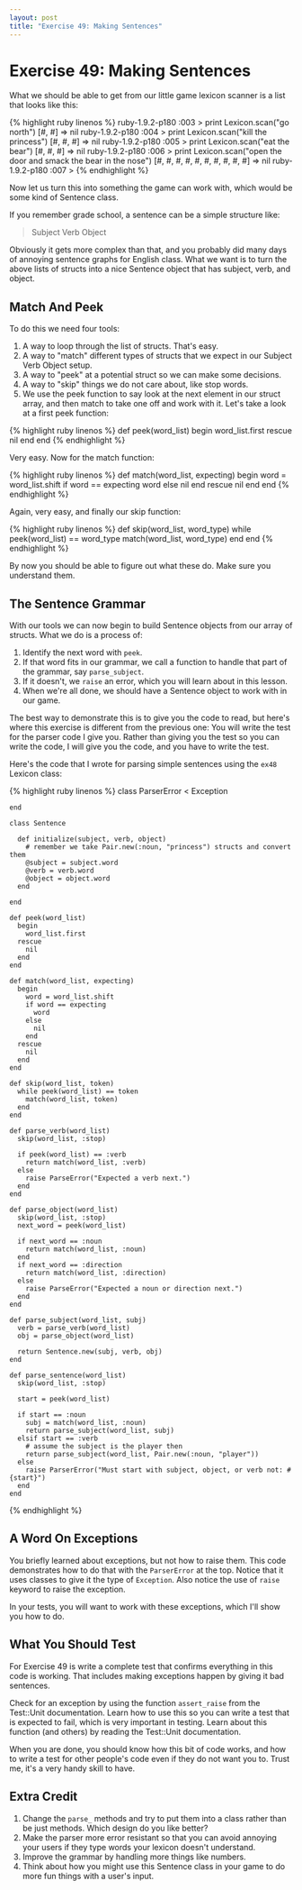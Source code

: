 ```yaml
---
layout: post
title: "Exercise 49: Making Sentences"
---
```

# Exercise 49: Making Sentences
What we should be able to get from our little game lexicon scanner is a list that looks like this:

{% highlight ruby linenos %}
    ruby-1.9.2-p180 :003 > print Lexicon.scan("go north")
    [#<struct Lexicon::Pair token=:verb, word="go">, #<struct Lexicon::Pair token=:direction, word="north">] => nil 
    ruby-1.9.2-p180 :004 > print Lexicon.scan("kill the princess")
    [#<struct Lexicon::Pair token=:verb, word="kill">, #<struct Lexicon::Pair token=:stop, word="the">, #<struct Lexicon::Pair token=:noun, word="princess">] => nil
    ruby-1.9.2-p180 :005 > print Lexicon.scan("eat the bear")
    [#<struct Lexicon::Pair token=:verb, word="eat">, #<struct Lexicon::Pair token=:stop, word="the">, #<struct Lexicon::Pair token=:noun, word="bear">] => nil 
    ruby-1.9.2-p180 :006 > print Lexicon.scan("open the door and smack the bear in the nose")
    [#<struct Lexicon::Pair token=:error, word="open">, #<struct Lexicon::Pair token=:stop, word="the">, #<struct Lexicon::Pair token=:noun, word="door">, #<struct Lexicon::Pair token=:error, word="and">, #<struct Lexicon::Pair token=:error, word="smack">, #<struct Lexicon::Pair token=:stop, word="the">, #<struct Lexicon::Pair token=:noun, word="bear">, #<struct Lexicon::Pair token=:stop, word="in">, #<struct Lexicon::Pair token=:stop, word="the">, #<struct Lexicon::Pair token=:error, word="nose">] => nil 
    ruby-1.9.2-p180 :007 >
{% endhighlight %}

Now let us turn this into something the game can work with, which would be some kind of Sentence class.

If you remember grade school, a sentence can be a simple structure like:

> Subject Verb Object

Obviously it gets more complex than that, and you probably did many days of annoying sentence graphs for English class. What we want is to turn the above lists of structs into a nice Sentence object that has subject, verb, and object.

## Match And Peek
To do this we need four tools:

1. A way to loop through the list of structs. That's easy.
2. A way to "match" different types of structs that we expect in our Subject Verb Object setup.
3. A way to "peek" at a potential struct so we can make some decisions.
4. A way to "skip" things we do not care about, like stop words.
5. We use the peek function to say look at the next element in our struct array, and then match to take one off and work with it. Let's take a look at a first peek function:

{% highlight ruby linenos %}
    def peek(word_list)
      begin
        word_list.first
      rescue
        nil
      end
    end
{% endhighlight %}

Very easy. Now for the match function:

{% highlight ruby linenos %}
    def match(word_list, expecting)
      begin
        word = word_list.shift
        if word == expecting
          word
        else
          nil
        end
      rescue
        nil
      end
    end
{% endhighlight %}

Again, very easy, and finally our skip function:

{% highlight ruby linenos %}
    def skip(word_list, word_type)
      while peek(word_list) == word_type
        match(word_list, word_type)
      end
    end
{% endhighlight %}

By now you should be able to figure out what these do. Make sure you understand them.

## The Sentence Grammar
With our tools we can now begin to build Sentence objects from our array of structs. What we do is a process of:

1. Identify the next word with `peek`.
2. If that word fits in our grammar, we call a function to handle that part of the grammar, say `parse_subject`.
3. If it doesn't, we `raise` an error, which you will learn about in this lesson.
4. When we're all done, we should have a Sentence object to work with in our game.

The best way to demonstrate this is to give you the code to read, but here's where this exercise is different from the previous one: You will write the test for the parser code I give you. Rather than giving you the test so you can write the code, I will give you the code, and you have to write the test.

Here's the code that I wrote for parsing simple sentences using the `ex48` Lexicon class:

{% highlight ruby linenos %}
    class ParserError < Exception
    
    end
    
    class Sentence
    
      def initialize(subject, verb, object)
        # remember we take Pair.new(:noun, "princess") structs and convert them
        @subject = subject.word
        @verb = verb.word
        @object = object.word
      end
    
    end
    
    def peek(word_list)
      begin
        word_list.first
      rescue
        nil
      end
    end
    
    def match(word_list, expecting)
      begin
        word = word_list.shift
        if word == expecting
          word
        else
          nil
        end
      rescue
        nil
      end
    end
    
    def skip(word_list, token)
      while peek(word_list) == token
        match(word_list, token)
      end
    end
    
    def parse_verb(word_list)
      skip(word_list, :stop)
    
      if peek(word_list) == :verb
        return match(word_list, :verb)
      else
        raise ParseError("Expected a verb next.")
      end
    end
    
    def parse_object(word_list)
      skip(word_list, :stop)
      next_word = peek(word_list)
    
      if next_word == :noun
        return match(word_list, :noun)
      end
      if next_word == :direction
        return match(word_list, :direction)
      else
        raise ParseError("Expected a noun or direction next.")
      end
    end
    
    def parse_subject(word_list, subj)
      verb = parse_verb(word_list)
      obj = parse_object(word_list)
    
      return Sentence.new(subj, verb, obj)
    end
    
    def parse_sentence(word_list)
      skip(word_list, :stop)
    
      start = peek(word_list)
    
      if start == :noun
        subj = match(word_list, :noun)
        return parse_subject(word_list, subj)
      elsif start == :verb
        # assume the subject is the player then
        return parse_subject(word_list, Pair.new(:noun, "player"))
      else
        raise ParserError("Must start with subject, object, or verb not: #{start}")
      end
    end
{% endhighlight %}

## A Word On Exceptions
You briefly learned about exceptions, but not how to raise them. This code demonstrates how to do that with the `ParserError` at the top. Notice that it uses classes to give it the type of `Exception`. Also notice the use of `raise` keyword to raise the exception.

In your tests, you will want to work with these exceptions, which I'll show you how to do.

## What You Should Test
For Exercise 49 is write a complete test that confirms everything in this code is working. That includes making exceptions happen by giving it bad sentences.

Check for an exception by using the function `assert_raise` from the Test::Unit documentation. Learn how to use this so you can write a test that is expected to fail, which is very important in testing. Learn about this function (and others) by reading the Test::Unit documentation.

When you are done, you should know how this bit of code works, and how to write a test for other people's code even if they do not want you to. Trust me, it's a very handy skill to have.

## Extra Credit
1. Change the `parse_` methods and try to put them into a class rather than be just methods. Which design do you like better?
2. Make the parser more error resistant so that you can avoid annoying your users if they type words your lexicon doesn't understand.
3. Improve the grammar by handling more things like numbers.
4. Think about how you might use this Sentence class in your game to do more fun things with a user's input.
